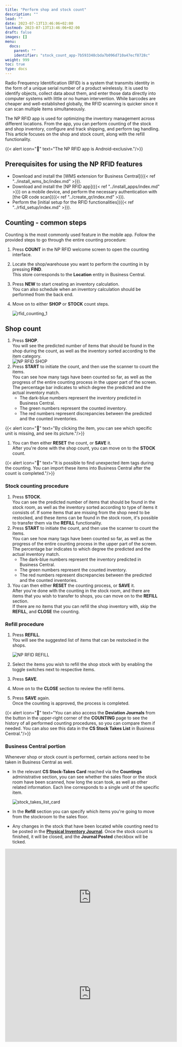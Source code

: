 ```yaml
---
title: "Perform shop and stock count"
description: ""
lead: ""
date: 2023-07-13T13:46:06+02:00
lastmod: 2023-07-13T13:46:06+02:00
draft: false
images: []
menu:
  docs:
    parent: ""
    identifier: "stock_count_app-7b593348cbda7b096d710a47ecf8728c"
weight: 999
toc: true
type: docs
---
```


Radio Frequency Identification (RFID) is a system that transmits identity in the form of a unique serial number of a product wirelessly. It is used to identify objects, collect data about them, and enter those data directly into computer systems with little or no human intervention. While barcodes are cheaper and well-established globally, the RFID scanning is quicker since it can scan multiple items simultaneously. 

The NP RFID app is used for optimizing the inventory management across different locations. From the app, you can perform counting of the stock and shop inventory, configure and track shipping, and perform tag handling. This article focuses on the shop and stock count, along with the refill functionality. 

  {{< alert icon="📝" text="The NP RFID app is Android-exclusive."/>}}


## Prerequisites for using the NP RFID features

- Download and install the [WMS extension for Business Central]({{< ref "../install_wms_bc/index.md" >}}).
- Download and install the [NP RFID app]({{< ref "../install_apps/index.md" >}}) on a mobile device, and perform the necessary authentication with [the QR code scan]({{< ref "../create_qr/index.md" >}}).
- Perform the [initial setup for the RFID functionalities]({{< ref "../rfid_setup/index.md" >}}). 

## Counting - common steps

Counting is the most commonly used feature in the mobile app. Follow the provided steps to go through the entire counting procedure:

1. Press **COUNT** in the NP RFID welcome screen to open the counting interface. 
2. Locate the shop/warehouse you want to perform the counting in by pressing **FIND**.      
   This store corresponds to the **Location** entity in Business Central. 
3. Press **NEW** to start creating an inventory calculation.          
   You can also schedule when an inventory calculation should be performed from the back end.
4. Move on to either **SHOP** or **STOCK** count steps.      

   ![rfid_counting_1](rfid_count_2.PNG)


## Shop count

1. Press **SHOP**.      
   You will see the predicted number of items that should be found in the shop during the count, as well as the inventory sorted according to the item category.     
   ![NP RFID SHOP](NP_RFID_SHOP.PNG)
2. Press **START** to initiate the count, and then use the scanner to count the items.    
   You can see how many tags have been counted so far, as well as the progress of the entire counting process in the upper part of the screen. The percentage bar indicates to which degree the predicted and the actual inventory match. 
   - The dark-blue numbers represent the inventory predicted in Business Central.
   - The green numbers represent the counted inventory.
   - The red numbers represent discrepancies between the predicted and the counted inventories. 

  {{< alert icon="📝" text="By clicking the item, you can see which specific unit is missing, and see its picture."/>}}

1. You can then either **RESET** the count, or **SAVE** it.     
   After you're done with the shop count, you can move on to the **STOCK** count.

  {{< alert icon="📝" text="It is possible to find unexpected item tags during the counting. You can import these items into Business Central after the count is completed."/>}}
  
### Stock counting procedure

1. Press **STOCK**.     
   You can see the predicted number of items that should be found in the stock room, as well as the inventory sorted according to type of items it consists of. If some items that are missing from the shop need to be restocked, and these items can be found in the stock room, it's possible to transfer them via the **REFILL** functionality. 
2. Press **START** to initiate the count, and then use the scanner to count the items.    
   You can see how many tags have been counted so far, as well as the progress of the entire counting process in the upper part of the screen. The percentage bar indicates to which degree the predicted and the actual inventory match. 
   - The dark-blue numbers represent the inventory predicted in Business Central.
   - The green numbers represent the counted inventory.
   - The red numbers represent discrepancies between the predicted and the counted inventories. 
3. You can then either **RESET** the counting process, or **SAVE** it.    
   After you're done with the counting in the stock room, and there are items that you wish to transfer to shops, you can move on to the **REFILL** section.      
   If there are no items that you can refill the shop inventory with, skip the **REFILL**, and **CLOSE** the counting. 

### Refill procedure

1. Press **REFILL**.    
   You will see the suggested list of items that can be restocked in the shops. 

   ![NP RFID REFILL](NP_RFID_REFILL.PNG)

2. Select the items you wish to refill the shop stock with by enabling the toggle switches next to respective items. 
3. Press **SAVE**.
4. Move on to the **CLOSE** section to review the refill items. 
5. Press **SAVE** again.    
   Once the counting is approved, the process is completed. 

  {{< alert icon="📝" text="You can also access the <b>Deviation Journals</b> from the button in the upper-right corner of the <b>COUNTING</b> page to see the history of all performed counting procedures, so you can compare them if needed. You can also see this data in the <b>CS Stock Takes List</b> in Business Central."/>}}

### Business Central portion

Whenever shop or stock count is performed, certain actions need to be taken in Business Central as well. 

- In the relevant **CS Stock-Takes Card** reached via the **Countings** administrative section, you can see whether the sales floor or the stock room have been scanned, how long the scan took, as well as other related information. Each line corresponds to a single unit of the specific item.    

   ![stock_takes_list_card](stock_takes_list_card.PNG)

- In the **Refill** section you can specify which items you're going to move from the stockroom to the sales floor.
- Any changes in the stock that have been located while counting need to be posted in the [**Physical Inventory Journal**](https://learn.microsoft.com/en-us/dynamics365/business-central/inventory-how-count-adjust-reclassify). Once the stock count is finished, it will be closed, and the **Journal Posted** checkbox will be ticked.


<iframe width="560" height="315" src="https://www.youtube.com/embed/jLBRKOKg0Ow" title="YouTube video player" frameborder="0" allow="accelerometer; autoplay; clipboard-write; encrypted-media; gyroscope; picture-in-picture; web-share" allowfullscreen></iframe>

<iframe width="560" height="315" src="https://www.youtube.com/embed/XmPsNlNjKkU" title="YouTube video player" frameborder="0" allow="accelerometer; autoplay; clipboard-write; encrypted-media; gyroscope; picture-in-picture; web-share" allowfullscreen></iframe>
